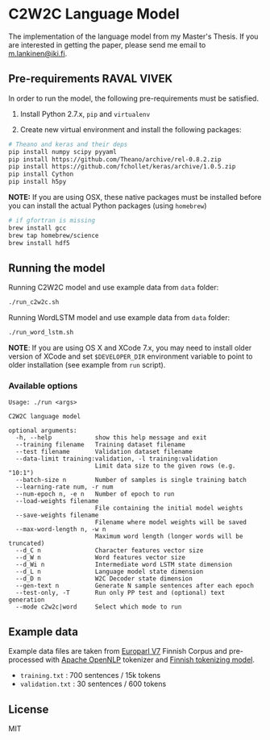 # C2W2C Language Model

The implementation of the language model from my Master's Thesis. If you are interested
in getting the paper, please send me email to m.lankinen@iki.fi.


## Pre-requirements RAVAL VIVEK

In order to run the model, the following pre-requirements must be satisfied.

1. Install Python 2.7.x, `pip` and `virtualenv`

2. Create new virtual environment and install the following packages:

```bash
# Theano and keras and their deps
pip install numpy scipy pyyaml
pip install https://github.com/Theano/archive/rel-0.8.2.zip
pip install https://github.com/fchollet/keras/archive/1.0.5.zip
pip install Cython
pip install h5py
```

**NOTE:** If you are using OSX, these native packages must be installed before you 
can install the actual Python packages (using `homebrew`)
```bash
# if gfortran is missing
brew install gcc 
brew tap homebrew/science
brew install hdf5
```  

## Running the model

Running C2W2C model and use example data from `data` folder:
```bash
./run_c2w2c.sh
```

Running WordLSTM model and use example data from `data` folder:
```bash
./run_word_lstm.sh
```

**NOTE**: If you are using OS X and XCode 7.x, you may need to install older version
of XCode and set `$DEVELOPER_DIR` environment variable to point to older installation
(see example from `run` script).


### Available options

```
Usage: ./run <args>

C2W2C language model

optional arguments:
  -h, --help            show this help message and exit
  --training filename   Training dataset filename
  --test filename       Validation dataset filename
  --data-limit training:validation, -l training:validation
                        Limit data size to the given rows (e.g. "10:1")
  --batch-size n        Number of samples is single training batch
  --learning-rate num, -r num
  --num-epoch n, -e n   Number of epoch to run
  --load-weights filename
                        File containing the initial model weights
  --save-weights filename
                        Filename where model weights will be saved
  --max-word-length n, -w n
                        Maximum word length (longer words will be truncated)
  --d_C n               Character features vector size
  --d_W n               Word features vector size
  --d_Wi n              Intermediate word LSTM state dimension
  --d_L n               Language model state dimension
  --d_D n               W2C Decoder state dimension
  --gen-text n          Generate N sample sentences after each epoch
  --test-only, -T       Run only PP test and (optional) text generation
  --mode c2w2c|word     Select which mode to run
```

## Example data

Example data files are taken from [Europarl V7](http://www.statmt.org/europarl/) Finnish 
Corpus and pre-processed with [Apache OpenNLP](https://opennlp.apache.org/) tokenizer and
[Finnish tokenizing model](https://github.com/TurkuNLP/Finnish-dep-parser).

* `training.txt` : 700 sentences / 15k tokens
* `validation.txt` : 30 sentences / 600 tokens

## License 

MIT
